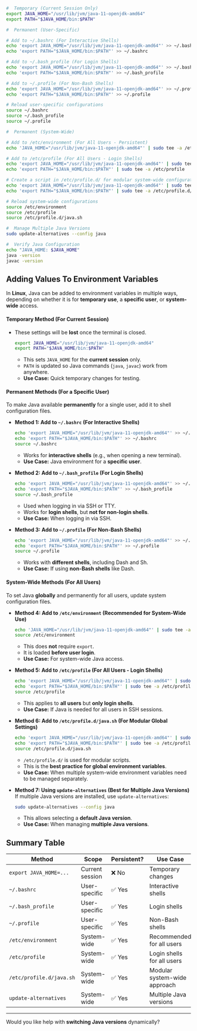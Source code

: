 

```bash

#  Temporary (Current Session Only) 
export JAVA_HOME="/usr/lib/jvm/java-11-openjdk-amd64"
export PATH="$JAVA_HOME/bin:$PATH"

#  Permanent (User-Specific) 

# Add to ~/.bashrc (For Interactive Shells)
echo 'export JAVA_HOME="/usr/lib/jvm/java-11-openjdk-amd64"' >> ~/.bashrc
echo 'export PATH="$JAVA_HOME/bin:$PATH"' >> ~/.bashrc

# Add to ~/.bash_profile (For Login Shells)
echo 'export JAVA_HOME="/usr/lib/jvm/java-11-openjdk-amd64"' >> ~/.bash_profile
echo 'export PATH="$JAVA_HOME/bin:$PATH"' >> ~/.bash_profile

# Add to ~/.profile (For Non-Bash Shells)
echo 'export JAVA_HOME="/usr/lib/jvm/java-11-openjdk-amd64"' >> ~/.profile
echo 'export PATH="$JAVA_HOME/bin:$PATH"' >> ~/.profile

# Reload user-specific configurations
source ~/.bashrc
source ~/.bash_profile
source ~/.profile

#  Permanent (System-Wide) 

# Add to /etc/environment (For All Users - Persistent)
echo 'JAVA_HOME="/usr/lib/jvm/java-11-openjdk-amd64"' | sudo tee -a /etc/environment

# Add to /etc/profile (For All Users - Login Shells)
echo 'export JAVA_HOME="/usr/lib/jvm/java-11-openjdk-amd64"' | sudo tee -a /etc/profile
echo 'export PATH="$JAVA_HOME/bin:$PATH"' | sudo tee -a /etc/profile

# Create a script in /etc/profile.d/ for modular system-wide configuration
echo 'export JAVA_HOME="/usr/lib/jvm/java-11-openjdk-amd64"' | sudo tee /etc/profile.d/java.sh
echo 'export PATH="$JAVA_HOME/bin:$PATH"' | sudo tee -a /etc/profile.d/java.sh

# Reload system-wide configurations
source /etc/environment
source /etc/profile
source /etc/profile.d/java.sh

#  Manage Multiple Java Versions 
sudo update-alternatives --config java

#  Verify Java Configuration 
echo "JAVA_HOME: $JAVA_HOME"
java -version
javac -version

```

## Adding Values To Environment Variables


In **Linux**, Java can be added to environment variables in multiple ways, depending on whether it is for **temporary use**, a **specific user**, or **system-wide** access.  

#### **Temporary Method (For Current Session)**
- These settings will be **lost** once the terminal is closed.
    ```bash
    export JAVA_HOME="/usr/lib/jvm/java-11-openjdk-amd64"
    export PATH="$JAVA_HOME/bin:$PATH"
    ```
    - This sets `JAVA_HOME` for the **current session** only.  
    - `PATH` is updated so Java commands (`java`, `javac`) work from anywhere.
    -  **Use Case:** Quick temporary changes for testing.


#### **Permanent Methods (For a Specific User)**
To make Java available **permanently** for a single user, add it to shell configuration files.
- **Method 1: Add to `~/.bashrc` (For Interactive Shells)**
    ```bash
    echo 'export JAVA_HOME="/usr/lib/jvm/java-11-openjdk-amd64"' >> ~/.bashrc
    echo 'export PATH="$JAVA_HOME/bin:$PATH"' >> ~/.bashrc
    source ~/.bashrc
    ```
    - Works for **interactive shells** (e.g., when opening a new terminal).
    - **Use Case:** Java environment for a **specific user**.

- **Method 2: Add to `~/.bash_profile` (For Login Shells)**
    ```bash
    echo 'export JAVA_HOME="/usr/lib/jvm/java-11-openjdk-amd64"' >> ~/.bash_profile
    echo 'export PATH="$JAVA_HOME/bin:$PATH"' >> ~/.bash_profile
    source ~/.bash_profile
    ```
    - Used when logging in via SSH or TTY.  
    - Works for **login shells**, but **not for non-login shells**.
    - **Use Case:** When logging in via SSH.

- **Method 3: Add to `~/.profile` (For Non-Bash Shells)**
    ```bash
    echo 'export JAVA_HOME="/usr/lib/jvm/java-11-openjdk-amd64"' >> ~/.profile
    echo 'export PATH="$JAVA_HOME/bin:$PATH"' >> ~/.profile
    source ~/.profile
    ```
    - Works with **different shells**, including Dash and Sh.
    - **Use Case:** If using **non-Bash shells** like Dash.

#### **System-Wide Methods (For All Users)**
To set Java **globally** and permanently for all users, update system configuration files.

- **Method 4: Add to `/etc/environment` (Recommended for System-Wide Use)**
    ```bash
    echo 'JAVA_HOME="/usr/lib/jvm/java-11-openjdk-amd64"' | sudo tee -a /etc/environment
    source /etc/environment
    ```
    - This does **not** require `export`.  
    - It is loaded **before user login**.
    - **Use Case:** For system-wide Java access.

- **Method 5: Add to `/etc/profile` (For All Users - Login Shells)**
    ```bash
    echo 'export JAVA_HOME="/usr/lib/jvm/java-11-openjdk-amd64"' | sudo tee -a /etc/profile
    echo 'export PATH="$JAVA_HOME/bin:$PATH"' | sudo tee -a /etc/profile
    source /etc/profile
    ```
    - This applies to **all users** but **only login shells**.
    - **Use Case:** If Java is needed for all users in SSH sessions.

- **Method 6: Add to `/etc/profile.d/java.sh` (For Modular Global Settings)**
    ```bash
    echo 'export JAVA_HOME="/usr/lib/jvm/java-11-openjdk-amd64"' | sudo tee /etc/profile.d/java.sh
    echo 'export PATH="$JAVA_HOME/bin:$PATH"' | sudo tee -a /etc/profile.d/java.sh
    source /etc/profile.d/java.sh
    ```
    - `/etc/profile.d/` is used for modular scripts.  
    - This is the **best practice for global environment variables**.
    - **Use Case:** When multiple system-wide environment variables need to be managed separately.

- **Method 7: Using `update-alternatives` (Best for Multiple Java Versions)**
    If multiple Java versions are installed, use `update-alternatives`:
    ```bash
    sudo update-alternatives --config java
    ```
    - This allows selecting a **default Java version**.
    - **Use Case:** When managing **multiple Java versions**.



## **Summary Table**
| Method | Scope | Persistent? | Use Case |
|--------|------|------------|----------|
| `export JAVA_HOME=...` | Current session | ❌ No | Temporary changes |
| `~/.bashrc` | User-specific | ✅ Yes | Interactive shells |
| `~/.bash_profile` | User-specific | ✅ Yes | Login shells |
| `~/.profile` | User-specific | ✅ Yes | Non-Bash shells |
| `/etc/environment` | System-wide | ✅ Yes | Recommended for all users |
| `/etc/profile` | System-wide | ✅ Yes | Login shells for all users |
| `/etc/profile.d/java.sh` | System-wide | ✅ Yes | Modular system-wide approach |
| `update-alternatives` | System-wide | ✅ Yes | Multiple Java versions |

---

Would you like help with **switching Java versions** dynamically?
